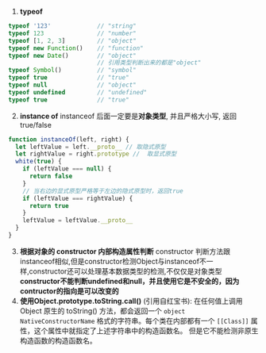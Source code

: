 1. **typeof**
```javascript
typeof '123'             // "string"
typeof 123               // "number"
typeof [1, 2, 3]         // "object"
typeof new Function()    // "function"
typeof new Date()        // "object"
                         // 引用类型判断出来的都是"object"
typeof Symbol()          // "symbol"
typeof true              // "true"
typeof null              // "object"
typeof undefined         // "undefined"
typeof true              // "true"
```
2. **instance of**
instanceof 后面一定要是**对象类型**, 并且严格大小写, 返回 true/false
```javascript
function instanceOf(left, right) {
  let leftValue = left.__proto__ // 取隐式原型
  let rightValue = right.prototype //  取显式原型
  white(true) {
    if (leftValue === null) {
      return false
    }
    // 当右边的显式原型严格等于左边的隐式原型时，返回true
    if (leftValue === rightValue) {
      return true
    }
    leftValue = leftValue.__proto__
  }
}

```
3. **根据对象的 constructor 内部构造属性判断**
constructor 判断方法跟instanceof相似,但是constructor检测Object与instanceof不一样,constructor还可以处理基本数据类型的检测,不仅仅是对象类型
**constructor不能判断undefined和null，并且使用它是不安全的，因为contructor的指向是可以改变的**
4. **使用Object.prototype.toString.call()**
(引用自红宝书): 在任何值上调用 Object 原生的 toString() 方法，都会返回一个 `object NativeConstructorName` 格式的字符串。每个类在内部都有一个 `[[Class]]` 属性，这个属性中就指定了上述字符串中的构造函数名。  但是它不能检测非原生构造函数的构造函数名。